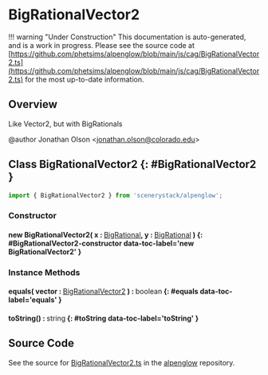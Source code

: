 # BigRationalVector2

!!! warning "Under Construction"
    This documentation is auto-generated, and is a work in progress. Please see the source code at
    [https://github.com/phetsims/alpenglow/blob/main/js/cag/BigRationalVector2.ts](https://github.com/phetsims/alpenglow/blob/main/js/cag/BigRationalVector2.ts) for the most up-to-date information.

## Overview

Like Vector2, but with BigRationals

@author Jonathan Olson &lt;jonathan.olson@colorado.edu&gt;

## Class BigRationalVector2 {: #BigRationalVector2 }


```js
import { BigRationalVector2 } from 'scenerystack/alpenglow';
```
### Constructor

#### new BigRationalVector2( x : <span style="font-weight: 400;">[BigRational](../alpenglow/BigRational.md)</span>, y : <span style="font-weight: 400;">[BigRational](../alpenglow/BigRational.md)</span> ) {: #BigRationalVector2-constructor data-toc-label='new BigRationalVector2' }

### Instance Methods

#### equals( vector : <span style="font-weight: 400;">[BigRationalVector2](../alpenglow/BigRationalVector2.md)</span> ) : <span style="font-weight: 400;"><span style="color: hsla(calc(var(--md-hue) + 180deg),80%,40%,1);">boolean</span></span> {: #equals data-toc-label='equals' }

#### toString() : <span style="font-weight: 400;"><span style="color: hsla(calc(var(--md-hue) + 180deg),80%,40%,1);">string</span></span> {: #toString data-toc-label='toString' }



## Source Code

See the source for [BigRationalVector2.ts](https://github.com/phetsims/alpenglow/blob/main/js/cag/BigRationalVector2.ts) in the [alpenglow](https://github.com/phetsims/alpenglow) repository.
